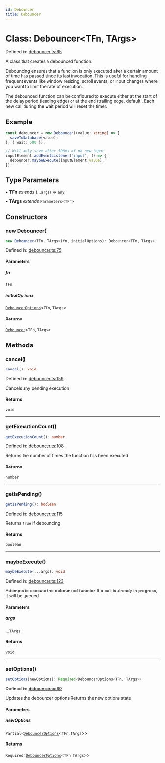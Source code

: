 ```yaml
---
id: Debouncer
title: Debouncer
---
```


<!-- DO NOT EDIT: this page is autogenerated from the type comments -->

# Class: Debouncer\<TFn, TArgs\>

Defined in: [debouncer.ts:65](https://github.com/TanStack/pacer/blob/main/packages/pacer/src/debouncer.ts#L65)

A class that creates a debounced function.

Debouncing ensures that a function is only executed after a certain amount of time has passed
since its last invocation. This is useful for handling frequent events like window resizing,
scroll events, or input changes where you want to limit the rate of execution.

The debounced function can be configured to execute either at the start of the delay period
(leading edge) or at the end (trailing edge, default). Each new call during the wait period
will reset the timer.

## Example

```ts
const debouncer = new Debouncer((value: string) => {
  saveToDatabase(value);
}, { wait: 500 });

// Will only save after 500ms of no new input
inputElement.addEventListener('input', () => {
  debouncer.maybeExecute(inputElement.value);
});
```

## Type Parameters

• **TFn** *extends* (...`args`) => `any`

• **TArgs** *extends* `Parameters`\<`TFn`\>

## Constructors

### new Debouncer()

```ts
new Debouncer<TFn, TArgs>(fn, initialOptions): Debouncer<TFn, TArgs>
```

Defined in: [debouncer.ts:75](https://github.com/TanStack/pacer/blob/main/packages/pacer/src/debouncer.ts#L75)

#### Parameters

##### fn

`TFn`

##### initialOptions

[`DebouncerOptions`](../interfaces/debounceroptions.md)\<`TFn`, `TArgs`\>

#### Returns

[`Debouncer`](debouncer.md)\<`TFn`, `TArgs`\>

## Methods

### cancel()

```ts
cancel(): void
```

Defined in: [debouncer.ts:159](https://github.com/TanStack/pacer/blob/main/packages/pacer/src/debouncer.ts#L159)

Cancels any pending execution

#### Returns

`void`

***

### getExecutionCount()

```ts
getExecutionCount(): number
```

Defined in: [debouncer.ts:108](https://github.com/TanStack/pacer/blob/main/packages/pacer/src/debouncer.ts#L108)

Returns the number of times the function has been executed

#### Returns

`number`

***

### getIsPending()

```ts
getIsPending(): boolean
```

Defined in: [debouncer.ts:115](https://github.com/TanStack/pacer/blob/main/packages/pacer/src/debouncer.ts#L115)

Returns `true` if debouncing

#### Returns

`boolean`

***

### maybeExecute()

```ts
maybeExecute(...args): void
```

Defined in: [debouncer.ts:123](https://github.com/TanStack/pacer/blob/main/packages/pacer/src/debouncer.ts#L123)

Attempts to execute the debounced function
If a call is already in progress, it will be queued

#### Parameters

##### args

...`TArgs`

#### Returns

`void`

***

### setOptions()

```ts
setOptions(newOptions): Required<DebouncerOptions<TFn, TArgs>>
```

Defined in: [debouncer.ts:89](https://github.com/TanStack/pacer/blob/main/packages/pacer/src/debouncer.ts#L89)

Updates the debouncer options
Returns the new options state

#### Parameters

##### newOptions

`Partial`\<[`DebouncerOptions`](../interfaces/debounceroptions.md)\<`TFn`, `TArgs`\>\>

#### Returns

`Required`\<[`DebouncerOptions`](../interfaces/debounceroptions.md)\<`TFn`, `TArgs`\>\>
